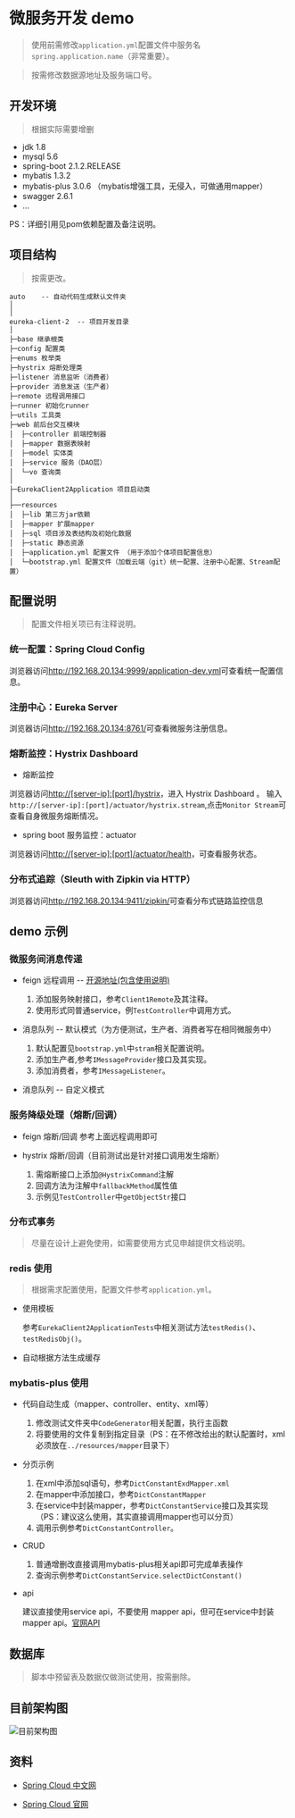 # 微服务开发 demo

> 使用前需修改`application.yml`配置文件中服务名`spring.application.name`（非常重要）。

> 按需修改数据源地址及服务端口号。

## 开发环境

> 根据实际需要增删

- jdk 1.8
- mysql 5.6
- spring-boot 2.1.2.RELEASE
- mybatis 1.3.2
- mybatis-plus 3.0.6 （mybatis增强工具，无侵入，可做通用mapper）
- swagger 2.6.1
- ...

PS：详细引用见pom依赖配置及备注说明。

## 项目结构

> 按需更改。

```
auto    -- 自动代码生成默认文件夹
│
│
eureka-client-2  -- 项目开发目录
│
├─base 继承根类 
├─config 配置类 
├─enums 枚举类
├─hystrix 熔断处理类
├─listener 消息监听（消费者）
├─provider 消息发送（生产者）
├─remote 远程调用接口
├─runner 初始化runner
├─utils 工具类
├─web 前后台交互模块
│  ├─controller 前端控制器
│  ├─mapper 数据表映射
│  ├─model 实体类
│  ├─service 服务（DAO层）
│  └─vo 查询类
│ 
├─EurekaClient2Application 项目启动类
│  
├──resources 
│  ├─lib 第三方jar依赖
│  ├─mapper 扩展mapper
│  ├─sql 项目涉及表结构及初始化数据
│  ├─static 静态资源 
│  ├─application.yml 配置文件 （用于添加个体项目配置信息）
│  └─bootstrap.yml 配置文件（加载云端（git）统一配置、注册中心配置、Stream配置） 

```

## 配置说明

> 配置文件相关项已有注释说明。

### 统一配置：Spring Cloud Config

浏览器访问<http://192.168.20.134:9999/application-dev.yml>可查看统一配置信息。

### 注册中心：Eureka Server

浏览器访问<http://192.168.20.134:8761/>可查看微服务注册信息。

### 熔断监控：Hystrix Dashboard

- 熔断监控

浏览器访问<http://[server-ip]:[port]/hystrix>，进入 Hystrix Dashboard 。
输入`http://[server-ip]:[port]/actuator/hystrix.stream`,点击`Monitor Stream`可查看自身微服务熔断情况。

- spring boot 服务监控：actuator

浏览器访问<http://[server-ip]:[port]/actuator/health>，可查看服务状态。

### 分布式追踪（Sleuth with Zipkin via HTTP）

浏览器访问<http://192.168.20.134:9411/zipkin/>可查看分布式链路监控信息

## demo 示例

### 微服务间消息传递

- feign 远程调用 -- [开源地址(包含使用说明)](https://github.com/OpenFeign/feign)
    1. 添加服务映射接口，参考`Client1Remote`及其注释。
    1. 使用形式同普通service，例`TestController`中调用方式。

- 消息队列 -- 默认模式（为方便测试，生产者、消费者写在相同微服务中） 
    1. 默认配置见`bootstrap.yml`中`stram`相关配置说明。
    1. 添加生产者,参考`IMessageProvider`接口及其实现。
    1. 添加消费者，参考`IMessageListener`。
    
- 消息队列 -- 自定义模式

### 服务降级处理（熔断/回调）

- feign 熔断/回调 参考上面远程调用即可

- hystrix 熔断/回调（目前测试出是针对接口调用发生熔断）
    1. 需熔断接口上添加`@HystrixCommand`注解
    2. 回调方法为注解中`fallbackMethod`属性值
    3. 示例见`TestController`中`getObjectStr`接口

### 分布式事务

> 尽量在设计上避免使用，如需要使用方式见申越提供文档说明。

### redis 使用

> 根据需求配置使用，配置文件参考`application.yml`。

- 使用模板
    
    参考`EurekaClient2ApplicationTests`中相关测试方法`testRedis()`、`testRedisObj()`。
    
- 自动根据方法生成缓存

### mybatis-plus 使用

- 代码自动生成（mapper、controller、entity、xml等）
    1. 修改测试文件夹中`CodeGenerator`相关配置，执行主函数
    2. 将要使用的文件复制到指定目录（PS：在不修改给出的默认配置时，xml必须放在`../resources/mapper`目录下）

- 分页示例
    1. 在xml中添加sql语句，参考`DictConstantExdMapper.xml`
    2. 在mapper中添加接口，参考`DictConstantMapper`
    3. 在service中封装mapper，参考`DictConstantService`接口及其实现（PS：建议这么使用，其实直接调用mapper也可以分页）
    4. 调用示例参考`DictConstantController`。
    
- CRUD 
    1. 普通增删改直接调用mybatis-plus相关api即可完成单表操作
    2. 查询示例参考`DictConstantService.selectDictConstant()`
    
- api

    建议直接使用service api，不要使用 mapper api，但可在service中封装mapper api。[官网API](https://mp.baomidou.com/guide/crud-interface.html)
    
## 数据库

> 脚本中预留表及数据仅做测试使用，按需删除。

## 目前架构图

![目前架构图](http://assets.processon.com/chart_image/5c49b9c0e4b0641c83e8d829.png)

## 资料

- [Spring Cloud 中文网](https://springcloud.cc/)

- [Spring Cloud 官网](https://spring.io/projects/spring-cloud)

